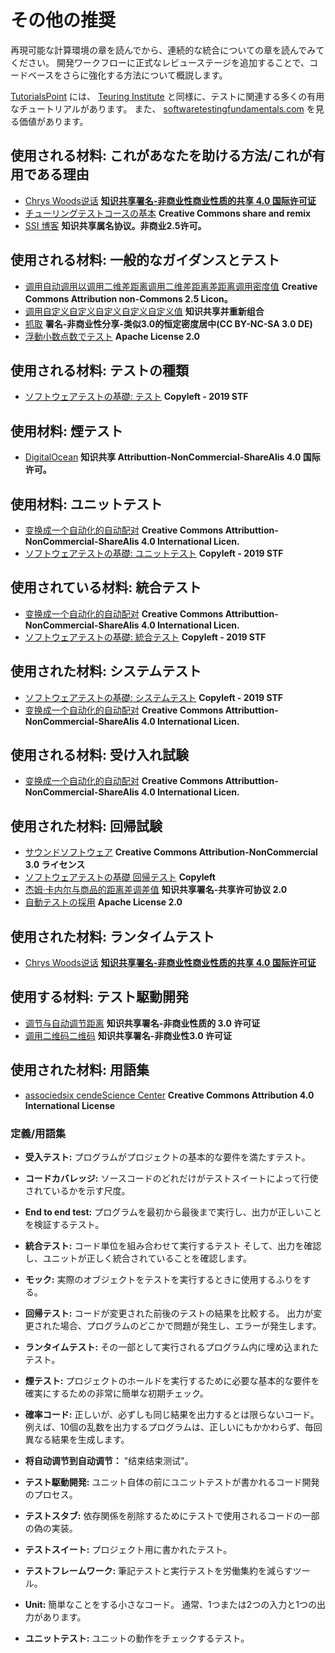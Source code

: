 # その他の推奨

再現可能な計算環境の章を読んでから、連続的な統合についての章を読んでみてください。 開発ワークフローに正式なレビューステージを追加することで、コードベースをさらに強化する方法について概説します。

[TutorialsPoint](https://www.tutorialspoint.com/software_testing/) には、 [Teuring Institute](https://alan-turing-institute.github.io/rsd-engineeringcourse/ch03tests/01testingbasics.html) と同様に、テストに関連する多くの有用なチュートリアルがあります。 また、 [softwaretestingfundamentals.com](http://softwaretestingfundamentals.com) を見る価値があります。

## 使用される材料: これがあなたを助ける方法/これが有用である理由

- [Chrys Woods说话](https://drive.google.com/file/d/1CBTAhCVixccui1DjeUT13qh6ga5SDXjl/view) [**知识共享署名-非商业性商业性质的共享 4.0 国际许可证**](https://chryswoods.com/main/copyright.html)
- [チューリングテストコースの基本](https://alan-turing-institute.github.io/rsd-engineeringcourse/ch03tests/01testingbasics.html) **Creative Commons share and remix**
- [SSI 博客](https://www.software.ac.uk/resources/guides/testing-your-software?_ga=2.39233514.830272891.1552653652-1336468516.1531506806) **知识共享属名协议。非商业2.5许可。**

## 使用される材料: 一般的なガイダンスとテスト

- [调用自动调用以调用二维差距离调用二维差距离差距离调用密度值](https://www.software.ac.uk/resources/guides/testing-your-software?_ga=2.39233514.830272891.1552653652-1336468516.1531506806) **Creative Commons Attribution non-Commons 2.5 Licon。**
- [调用自定义自定义自定义自定义自定义值](https://alan-turing-institute.github.io/rsd-engineeringcourse/ch03tests/03pytest.html) **知识共享并重新组合**
- [抓取](https://www.vogella.com/tutorials/Mockito/article.html) **署名-非商业性分享-类似3.0的恒定密度居中(CC BY-NC-SA 3.0 DE)**
- [浮動小数点数でテスト](https://github.com/softwaresaved/automated_testing/blob/master/README.md) **Apache License 2.0**

## 使用される材料: テストの種類

- [ソフトウェアテストの基礎: テスト](http://softwaretestingfundamentals.com/software-testing-levels/) **Copyleft - 2019 STF**

## 使用材料: 煙テスト

- [DigitalOcean](https://www.digitalocean.com/community/tutorials/an-introduction-to-continuous-integration-delivery-and-deployment) **知识共享 Attributtion-NonCommercial-ShareAlis 4.0 国际许可。**

## 使用材料: ユニットテスト

- [变换成一个自动化的自动配对](https://www.digitalocean.com/community/tutorials/an-introduction-to-continuous-integration-delivery-and-deployment) **Creative Commons Attributtion-NonCommercial-ShareAlis 4.0 International Licen.**
- [ソフトウェアテストの基礎: ユニットテスト](http://softwaretestingfundamentals.com/unit-testing/) **Copyleft - 2019 STF**

## 使用されている材料: 統合テスト

- [变换成一个自动化的自动配对](https://www.digitalocean.com/community/tutorials/an-introduction-to-continuous-integration-delivery-and-deployment) **Creative Commons Attributtion-NonCommercial-ShareAlis 4.0 International Licen.**
- [ソフトウェアテストの基礎: 統合テスト](http://softwaretestingfundamentals.com/integration-testing/) **Copyleft - 2019 STF**

## 使用された材料: システムテスト

- [ソフトウェアテストの基礎: システムテスト](http://softwaretestingfundamentals.com/system-testing/) **Copyleft - 2019 STF**
- [变换成一个自动化的自动配对](https://www.digitalocean.com/community/tutorials/an-introduction-to-continuous-integration-delivery-and-deployment) **Creative Commons Attributtion-NonCommercial-ShareAlis 4.0 International Licen.**

## 使用される材料: 受け入れ試験
- [变换成一个自动化的自动配对](https://www.digitalocean.com/community/tutorials/an-introduction-to-continuous-integration-delivery-and-deployment) **Creative Commons Attributtion-NonCommercial-ShareAlis 4.0 International Licen.**

## 使用された材料: 回帰試験

- [サウンドソフトウェア](http://soundsoftware.ac.uk/unit-testing-why-bother/) **Creative Commons Attribution-NonCommercial 3.0 ライセンス**
- [ソフトウェアテストの基礎 回帰テスト](http://softwaretestingfundamentals.com/regression-testing/) **Copyleft**
- [杰姆·卡内尔与商品的距离差调差值](http://www.testingeducation.org/k04/RegressionExamples.htm) **知识共享署名-共享许可协议 2.0**
- [自動テストの採用](https://github.com/softwaresaved/automated_testing/blob/master/README.md) **Apache License 2.0**

## 使用された材料: ランタイムテスト

- [Chrys Woods说话](https://drive.google.com/file/d/1CBTAhCVixccui1DjeUT13qh6ga5SDXjl/view) [**知识共享署名-非商业性商业性质的共享 4.0 国际许可证**](https://chryswoods.com/main/copyright.html)

## 使用する材料: テスト駆動開発

- [调节与自动调节距离](https://software.ac.uk/resources/guides/testing-your-software) **知识共享署名-非商业性质的 3.0 许可证**
- [调用二维码二维码](http://soundsoftware.ac.uk/unit-testing-why-bother/) **知识共享署名-非商业性3.0 许可证**

## 使用された材料: 用語集

- [associedsix cendeScience Center](https://guide.esciencecenter.nl/#/best_practices/testing) **Creative Commons Attribution 4.0 International License**

### 定義/用語集

- **受入テスト:** プログラムがプロジェクトの基本的な要件を満たすテスト。

- **コードカバレッジ:** ソースコードのどれだけがテストスイートによって行使されているかを示す尺度。

- **End to end test:** プログラムを最初から最後まで実行し、出力が正しいことを検証するテスト。

- **統合テスト:** コード単位を組み合わせて実行するテスト そして、出力を確認し、ユニットが正しく統合されていることを確認します。

- **モック:** 実際のオブジェクトをテストを実行するときに使用するふりをする。

- **回帰テスト:** コードが変更された前後のテストの結果を比較する。 出力が変更された場合、プログラムのどこかで問題が発生し、エラーが発生します。

- **ランタイムテスト:** その一部として実行されるプログラム内に埋め込まれたテスト。

- **煙テスト:** プロジェクトのホールドを実行するために必要な基本的な要件を確実にするための非常に簡単な初期チェック。

- **確率コード:** 正しいが、必ずしも同じ結果を出力するとは限らないコード。 例えば、10個の乱数を出力するプログラムは、正しいにもかかわらず、毎回異なる結果を生成します。

- **将自动调节到自动调节：** "结束结束测试"。

- **テスト駆動開発:** ユニット自体の前にユニットテストが書かれるコード開発のプロセス。

- **テストスタブ:** 依存関係を削除するためにテストで使用されるコードの一部の偽の実装。

- **テストスイート:** プロジェクト用に書かれたテスト。

- **テストフレームワーク:** 筆記テストと実行テストを労働集約を減らすツール。

- **Unit:** 簡単なことをする小さなコード。 通常、1つまたは2つの入力と1つの出力があります。

- **ユニットテスト:** ユニットの動作をチェックするテスト。
